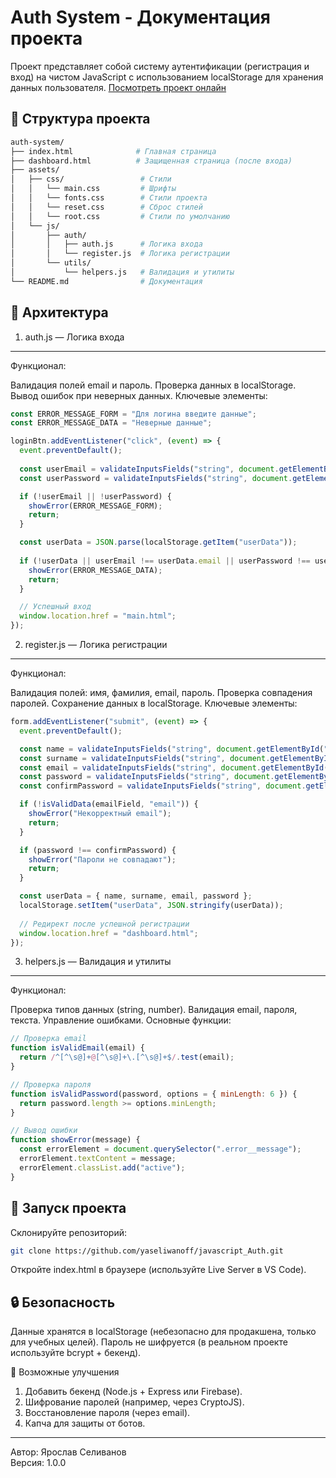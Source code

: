 # Auth System - Документация проекта
Проект представляет собой систему аутентификации (регистрация и вход) на чистом JavaScript с использованием localStorage для хранения данных пользователя.
[Посмотреть проект онлайн](https://draft-yaseliwanoff.github.io/AuthSystem/)

## 📂 Структура проекта

```bash
auth-system/
├── index.html              # Главная страница
├── dashboard.html          # Защищенная страница (после входа)
├── assets/
│   ├── css/                 # Стили
│   │   └── main.css         # Шрифты
│   │   └── fonts.css        # Стили проекта
│   │   └── reset.css        # Сброс стилей
│   │   └── root.css         # Стили по умолчанию
│   └── js/
│       ├── auth/
│       │   ├── auth.js      # Логика входа
│       │   └── register.js  # Логика регистрации
│       └── utils/
│           └── helpers.js   # Валидация и утилиты
└── README.md                # Документация
```
## 🔧 Архитектура
1. auth.js — Логика входа <br>
___
Функционал:

Валидация полей email и пароль.
Проверка данных в localStorage.
Вывод ошибок при неверных данных.
Ключевые элементы:

```javascript
const ERROR_MESSAGE_FORM = "Для логина введите данные";
const ERROR_MESSAGE_DATA = "Неверные данные";

loginBtn.addEventListener("click", (event) => {
  event.preventDefault();
  
  const userEmail = validateInputsFields("string", document.getElementById("email"));
  const userPassword = validateInputsFields("string", document.getElementById("password"));

  if (!userEmail || !userPassword) {
    showError(ERROR_MESSAGE_FORM);
    return;
  }

  const userData = JSON.parse(localStorage.getItem("userData"));
  
  if (!userData || userEmail !== userData.email || userPassword !== userData.password) {
    showError(ERROR_MESSAGE_DATA);
    return;
  }

  // Успешный вход
  window.location.href = "main.html";
});
```
2. register.js — Логика регистрации <br>
___

Функционал:

Валидация полей: имя, фамилия, email, пароль.
Проверка совпадения паролей.
Сохранение данных в localStorage.
Ключевые элементы:

```javascript
form.addEventListener("submit", (event) => {
  event.preventDefault();

  const name = validateInputsFields("string", document.getElementById("name"));
  const surname = validateInputsFields("string", document.getElementById("surname"));
  const email = validateInputsFields("string", document.getElementById("email"));
  const password = validateInputsFields("string", document.getElementById("password1"));
  const confirmPassword = validateInputsFields("string", document.getElementById("password2"));

  if (!isValidData(emailField, "email")) {
    showError("Некорректный email");
    return;
  }

  if (password !== confirmPassword) {
    showError("Пароли не совпадают");
    return;
  }

  const userData = { name, surname, email, password };
  localStorage.setItem("userData", JSON.stringify(userData));
  
  // Редирект после успешной регистрации
  window.location.href = "dashboard.html";
});
```
3. helpers.js — Валидация и утилиты <br>
___

Функционал:

Проверка типов данных (string, number).
Валидация email, пароля, текста.
Управление ошибками.
Основные функции:

```javascript
// Проверка email
function isValidEmail(email) {
  return /^[^\s@]+@[^\s@]+\.[^\s@]+$/.test(email);
}

// Проверка пароля
function isValidPassword(password, options = { minLength: 6 }) {
  return password.length >= options.minLength;
}

// Вывод ошибки
function showError(message) {
  const errorElement = document.querySelector(".error__message");
  errorElement.textContent = message;
  errorElement.classList.add("active");
}
```

## 🚀 Запуск проекта

Склонируйте репозиторий:
```bash
git clone https://github.com/yaseliwanoff/javascript_Auth.git
```
Откройте index.html в браузере (используйте Live Server в VS Code). <br>

## 🔒 Безопасность

Данные хранятся в localStorage (небезопасно для продакшена, только для учебных целей).
Пароль не шифруется (в реальном проекте используйте bcrypt + бекенд). <br>

📌 Возможные улучшения <br>
1. Добавить бекенд (Node.js + Express или Firebase). <br>
2. Шифрование паролей (например, через CryptoJS). <br>
3. Восстановление пароля (через email). <br>
4. Капча для защиты от ботов. <br>

___
Автор: Ярослав Селиванов <br>
Версия: 1.0.0

